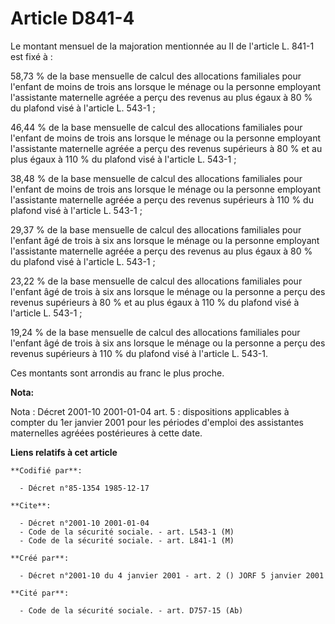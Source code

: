 # Article D841-4

Le montant mensuel de la majoration mentionnée au II de l'article L. 841-1 est fixé à :

58,73 % de la base mensuelle de calcul des allocations familiales pour l'enfant de moins de trois ans lorsque le ménage ou la
personne employant l'assistante maternelle agréée a perçu des revenus au plus égaux à 80 % du plafond visé à l'article L.
543-1 ;

46,44 % de la base mensuelle de calcul des allocations familiales pour l'enfant de moins de trois ans lorsque le ménage ou la
personne employant l'assistante maternelle agréée a perçu des revenus supérieurs à 80 % et au plus égaux à 110 % du plafond
visé à l'article L. 543-1 ;

38,48 % de la base mensuelle de calcul des allocations familiales pour l'enfant de moins de trois ans lorsque le ménage ou la
personne employant l'assistante maternelle agréée a perçu des revenus supérieurs à 110 % du plafond visé à l'article L.
543-1 ;

29,37 % de la base mensuelle de calcul des allocations familiales pour l'enfant âgé de trois à six ans lorsque le ménage ou
la personne employant l'assistante maternelle agréée a perçu des revenus au plus égaux à 80 % du plafond visé à l'article L.
543-1 ;

23,22 % de la base mensuelle de calcul des allocations familiales pour l'enfant âgé de trois à six ans lorsque le ménage ou
la personne a perçu des revenus supérieurs à 80 % et au plus égaux à 110 % du plafond visé à l'article L. 543-1 ;

19,24 % de la base mensuelle de calcul des allocations familiales pour l'enfant âgé de trois à six ans lorsque le ménage ou
la personne a perçu des revenus supérieurs à 110 % du plafond visé à l'article L. 543-1.

Ces montants sont arrondis au franc le plus proche.

**Nota:**

Nota : Décret 2001-10 2001-01-04 art. 5 : dispositions applicables à compter du 1er janvier 2001 pour les périodes d'emploi
des assistantes maternelles agréées postérieures à cette date.

**Liens relatifs à cet article**

	**Codifié par**:

	  - Décret n°85-1354 1985-12-17

	**Cite**:

	  - Décret n°2001-10 2001-01-04
	  - Code de la sécurité sociale. - art. L543-1 (M)
	  - Code de la sécurité sociale. - art. L841-1 (M)

	**Créé par**:

	  - Décret n°2001-10 du 4 janvier 2001 - art. 2 () JORF 5 janvier 2001

	**Cité par**:

	  - Code de la sécurité sociale. - art. D757-15 (Ab)
